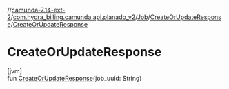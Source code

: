//[camunda-7.14-ext-2](../../../../index.md)/[com.hydra_billing.camunda.api.planado_v2](../../index.md)/[Job](../index.md)/[CreateOrUpdateResponse](index.md)/[CreateOrUpdateResponse](-create-or-update-response.md)

# CreateOrUpdateResponse

[jvm]\
fun [CreateOrUpdateResponse](-create-or-update-response.md)(job_uuid: String)
